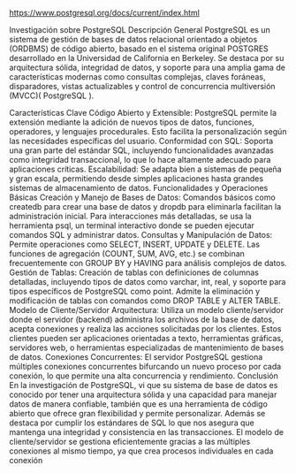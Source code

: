 https://www.postgresql.org/docs/current/index.html


Investigación sobre PostgreSQL
Descripción General
PostgreSQL es un sistema de gestión de bases de datos relacional orientado a objetos (ORDBMS) de código abierto, basado en el sistema original POSTGRES desarrollado en la Universidad de California en Berkeley. Se destaca por su arquitectura sólida, integridad de datos, y soporte para una amplia gama de características modernas como consultas complejas, claves foráneas, disparadores, vistas actualizables y control de concurrencia multiversión (MVCC)​(
PostgreSQL
).

Características Clave
Código Abierto y Extensible: PostgreSQL permite la extensión mediante la adición de nuevos tipos de datos, funciones, operadores, y lenguajes procedurales. Esto facilita la personalización según las necesidades específicas del usuario.
Conformidad con SQL: Soporta una gran parte del estándar SQL, incluyendo funcionalidades avanzadas como integridad transaccional, lo que lo hace altamente adecuado para aplicaciones críticas.
Escalabilidad: Se adapta bien a sistemas de pequeña y gran escala, permitiendo desde simples aplicaciones hasta grandes sistemas de almacenamiento de datos​.
Funcionalidades y Operaciones Básicas
Creación y Manejo de Bases de Datos: Comandos básicos como createdb para crear una base de datos y dropdb para eliminarla facilitan la administración inicial. Para interacciones más detalladas, se usa la herramienta psql, un terminal interactivo donde se pueden ejecutar comandos SQL y administrar datos.
Consultas y Manipulación de Datos: Permite operaciones como SELECT, INSERT, UPDATE y DELETE. Las funciones de agregación (COUNT, SUM, AVG, etc.) se combinan frecuentemente con GROUP BY y HAVING para análisis complejos de datos.
Gestión de Tablas: Creación de tablas con definiciones de columnas detalladas, incluyendo tipos de datos como varchar, int, real, y soporte para tipos específicos de PostgreSQL como point. Admite la eliminación y modificación de tablas con comandos como DROP TABLE y ALTER TABLE​.
Modelo de Cliente/Servidor
Arquitectura: Utiliza un modelo cliente/servidor donde el servidor (backend) administra los archivos de la base de datos, acepta conexiones y realiza las acciones solicitadas por los clientes. Estos clientes pueden ser aplicaciones orientadas a texto, herramientas gráficas, servidores web, o herramientas especializadas de mantenimiento de bases de datos.
Conexiones Concurrentes: El servidor PostgreSQL gestiona múltiples conexiones concurrentes bifurcando un nuevo proceso por cada conexión, lo que permite una alta concurrencia y rendimiento.
Conclusión
En la investigación de PostgreSQL, vi que su sistema de base de datos es conocido por tener una arquitectura sólida y una capacidad para manejar datos de manera confiable, también que es una herramienta de código abierto que ofrece gran flexibilidad y permite personalizar. Además se destaca por cumplir los estándares de SQL lo que nos asegura que mantenga una integridad y consistencia en las transacciones. El modelo de cliente/servidor se gestiona eficientemente gracias a las múltiples conexiones al mismo tiempo, ya que crea procesos individuales en cada conexión